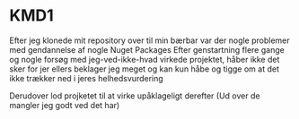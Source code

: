 # KMD1
Efter jeg klonede mit repository over til min bærbar var der nogle problemer med gendannelse af nogle Nuget Packages
Efter genstartning flere gange og nogle forsøg med jeg-ved-ikke-hvad virkede projektet, håber ikke det sker for jer
ellers beklager jeg meget og kan kun håbe og tigge om at det ikke trækker ned i jeres helhedsvurdering

Derudover lod projketet til at virke upåklageligt derefter (Ud over de mangler jeg godt ved det har)
